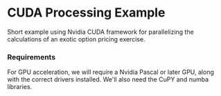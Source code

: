 # CUDA Processing Example
Short example using Nvidia CUDA framework for parallelizing the calculations of an exotic option pricing exercise.

### Requirements
For GPU acceleration, we will require a Nvidia Pascal or later GPU, along with the correct drivers installed. We'll also need the CuPY and numba libraries.
